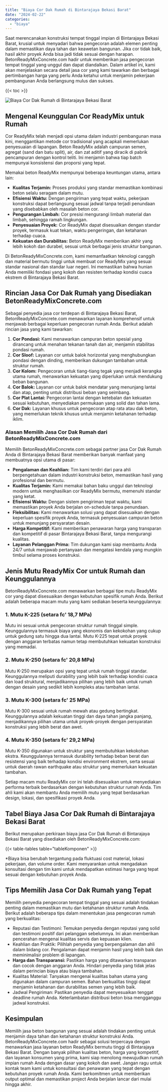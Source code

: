 ```yaml
---
title: "Biaya Cor Dak Rumah di Bintarajaya Bekasi Barat"
date: "2024-02-22"
categories: 
  - "biaya"
---
```


Saat merencanakan konstruksi tempat tinggal impian di Bintarajaya Bekasi Barat, krusial untuk menyadari bahwa pengecoran adalah elemen penting dalam memastikan daya tahan dan keawetan bangunan. Jika cor tidak baik, hasil akhir proyek Anda bisa jadi tidak sesuai dengan harapan. BetonReadyMixConcrete.com hadir untuk memberikan jasa pengecoran tempat tinggal yang unggul dan dapat diandalkan. Dalam artikel ini, kami akan menjelaskan secara detail jasa cor yang kami tawarkan dan berbagai pertimbangan harga yang perlu Anda ketahui untuk menjamin pekerjaan pembangunan Anda berlangsung mulus dan sukses.

{{< toc >}}

![Biaya Cor Dak Rumah di Bintarajaya Bekasi Barat](https://betoncor8.github.io/cor/harga-beton-readymix-concrete%20(13).png)

## Mengenal Keunggulan Cor ReadyMix untuk Rumah

Cor ReadyMix telah menjadi opsi utama dalam industri pembangunan masa kini, menggantikan metode cor tradisional yang acapkali memerlukan penyesuaian di lapangan. Beton ReadyMix adalah campuran semen, agregat (sand dan batu split), air, dan zat aditif yang diracik di pabrik pencampuran dengan kontrol teliti. Ini menjamin bahwa tiap batch mempunyai konsistensi dan proporsi yang tepat.

Memakai beton ReadyMix mempunyai beberapa keuntungan utama, antara lain:

- **Kualitas Terjamin:** Proses produksi yang standar memastikan kombinasi beton selalu seragam dalam mutu.
- **Efisiensi Waktu:** Dengan pengiriman yang tepat waktu, pekerjaan konstruksi dapat berlangsung sesuai jadwal tanpa terjadi penundaan yang disebabkan oleh masalah beton cor.
- **Pengurangan Limbah:** Cor presisi mengurangi limbah material dan limbah, sehingga ramah lingkungan.
- **Penyesuaian Proyek:** Cor ReadyMix dapat disesuaikan dengan standar proyek, termasuk kuat tekan, waktu pengeringan, dan ketahanan terhadap cuaca.
- **Kekuatan dan Durabilitas:** Beton ReadyMix memberikan akhir yang lebih kokoh dan durabel, sesuai untuk berbagai jenis struktur bangunan.

Di BetonReadyMixConcrete.com, kami memanfaatkan teknologi canggih dan material bermutu tinggi untuk membuat cor ReadyMix yang sesuai standar nasional dan standar luar negeri. Ini memastikan bahwa hunian Anda memiliki fondasi yang kokoh dan resisten terhadap kondisi cuaca ekstrem di Bintarajaya Bekasi Barat.

## Rincian Jasa Cor Dak Rumah yang Disediakan BetonReadyMixConcrete.com

Sebagai penyedia jasa cor terdepan di Bintarajaya Bekasi Barat, BetonReadyMixConcrete.com menawarkan layanan komprehensif untuk menjawab berbagai keperluan pengecoran rumah Anda. Berikut adalah rincian jasa yang kami tawarkan:

1. **Cor Pondasi:** Kami menawarkan campuran beton spesial yang dirancang untuk menahan tekanan tanah dan air, menjamin stabilitas pondasi rumah.
2. **Cor Sloof:** Layanan cor untuk balok horizontal yang menghubungkan pondasi dengan dinding, memberikan dukungan tambahan untuk struktur rumah.
3. **Cor Kolom:** Pengecoran untuk tiang-tiang tegak yang menjadi kerangka utama rumah, menawarkan kekuatan yang diperlukan untuk mendukung beban bangunan.
4. **Cor Balok:** Layanan cor untuk balok mendatar yang menunjang lantai dan atap, penting untuk distribusi beban yang seimbang.
5. **Cor Plat Lantai:** Pengecoran lantai dengan ketebalan dan kekuatan sesuai kebutuhan, menyediakan permukaan yang solid dan tahan lama.
6. **Cor Dak:** Layanan khusus untuk pengecoran atap rata atau dak beton, yang memerlukan teknik khusus untuk menjamin ketahanan terhadap iklim.

### Alasan Memilih Jasa Cor Dak Rumah dari BetonReadyMixConcrete.com

Memilih BetonReadyMixConcrete.com sebagai partner jasa Cor Dak Rumah Anda di Bintarajaya Bekasi Barat memberikan banyak manfaat yang membuatnya opsi utama di pasar:

- **Pengalaman dan Keahlian:** Tim kami terdiri dari para ahli berpengetahuan dalam industri konstruksi beton, memastikan hasil yang profesional dan bermutu.
- **Kualitas Terjamin:** Kami memakai bahan baku unggul dan teknologi modern untuk menghasilkan cor ReadyMix bermutu, memenuhi standar yang ketat.
- **Efisiensi Waktu:** Dengan sistem pengiriman tepat waktu, kami memastikan proyek Anda berjalan on-schedule tanpa penundaan.
- **Fleksibilitas:** Kami menawarkan solusi yang dapat disesuaikan dengan keperluan spesifik proyek Anda, termasuk penyesuaian campuran beton untuk menunjang persyaratan desain.
- **Harga Kompetitif:** Kami memberikan penawaran harga yang transparan dan kompetitif di pasar Bintarajaya Bekasi Barat, tanpa mengurangi kualitas.
- **Layanan Pelanggan Prima:** Tim dukungan kami siap membantu Anda 24/7 untuk menjawab pertanyaan dan mengatasi kendala yang mungkin timbul selama proses konstruksi.

## Jenis Mutu ReadyMix Cor untuk Rumah dan Keunggulannya

BetonReadyMixConcrete.com menawarkan berbagai tipe mutu ReadyMix cor yang dapat disesuaikan dengan kebutuhan spesifik rumah Anda. Berikut adalah beberapa macam mutu yang kami sediakan beserta keunggulannya:

### 1\. Mutu K-225 (setara fc' 18,7 MPa)

Mutu ini sesuai untuk pengecoran struktur rumah tinggal simple. Keunggulannya termasuk biaya yang ekonomis dan kekokohan yang cukup untuk gedung satu hingga dua lantai. Mutu K-225 tepat untuk proyek dengan anggaran terbatas namun tetap membutuhkan kekuatan konstruksi yang memadai.

### 2\. Mutu K-250 (setara fc' 20,8 MPa)

Mutu K-250 merupakan opsi yang tepat untuk rumah tinggal standar. Keunggulannya meliputi durability yang lebih baik terhadap kondisi cuaca dan load struktural, menjadikannya pilihan yang lebih baik untuk rumah dengan desain yang sedikit lebih kompleks atau tambahan lantai.

### 3\. Mutu K-300 (setara fc' 25 MPa)

Mutu K-300 sesuai untuk rumah mewah atau gedung bertingkat. Keunggulannya adalah kekuatan tinggi dan daya tahan jangka panjang, menjadikannya pilihan utama untuk proyek-proyek dengan persyaratan konstruksi yang lebih berat dan awet.

### 4\. Mutu K-350 (setara fc' 29,2 MPa)

Mutu K-350 digunakan untuk struktur yang membutuhkan kekokohan ekstra. Keunggulannya termasuk durability terhadap beban berat dan resistensi yang baik terhadap kondisi environment ekstrem, serta sesuai untuk daerah rawan earthquake atau struktur yang memerlukan kekuatan tambahan.

Setiap macam mutu ReadyMix cor ini telah disesuaikan untuk menyediakan performa terbaik berdasarkan dengan kebutuhan struktur rumah Anda. Tim ahli kami akan membantu Anda memilih mutu yang tepat berdasarkan design, lokasi, dan spesifikasi proyek Anda.

## Tabel Biaya Jasa Cor Dak Rumah di Bintarajaya Bekasi Barat

Berikut merupakan perkiraan biaya jasa Cor Dak Rumah di Bintarajaya Bekasi Barat yang disediakan oleh BetonReadyMixConcrete.com:

{{< table-tables table="tableKomponen" >}}

\*Biaya bisa berubah tergantung pada fluktuasi cost material, lokasi pekerjaan, dan volume order. Kami menyarankan untuk mengadakan konsultasi dengan tim kami untuk mendapatkan estimasi harga yang tepat sesuai dengan kebutuhan proyek Anda.

## Tips Memilih Jasa Cor Dak Rumah yang Tepat

Memilih penyedia pengecoran tempat tinggal yang sesuai adalah tindakan penting dalam memastikan mutu dan ketahanan struktur rumah Anda. Berikut adalah beberapa tips dalam menentukan jasa pengecoran rumah yang berkualitas:

- Reputasi dan Testimoni: Temukan penyedia dengan reputasi yang solid dan testimoni positif dari pelanggan sebelumnya. Ini akan memberikan pencerahan mengenai kualitas servis dan kepuasan klien.
- Keahlian dan Praktik: Pilihlah penyedia yang berpengalaman dan ahli dalam bidang cor. Pengalaman dapat menjamin hasil yang lebih baik dan meminimalisir problem di lapangan.
- **Harga dan Transparansi:** Pastikan harga yang ditawarkan transparan dan cocok dengan anggaran Anda. Hindari penyedia yang tidak jelas dalam perincian biaya atau biaya tambahan.
- Kualitas Material: Tanyakan mengenai kualitas bahan utama yang digunakan dalam campuran semen. Bahan berkualitas tinggi dapat menjamin ketahanan dan durabilitas semen yang lebih baik.
- Jadwal Pengiriman: Pastikan penyedia dapat menyesuaikan tenggat deadline rumah Anda. Keterlambatan distribusi beton bisa mengganggu jadwal konstruksi.

## Kesimpulan

Memilih jasa beton bangunan yang sesuai adalah tindakan penting untuk menjamin daya tahan dan ketahanan struktur konstruksi Anda. BetonReadyMixConcrete.com hadir sebagai solusi terpercaya dengan menawarkan jasa layanan beton ReadyMix bermutu tinggi di Bintarajaya Bekasi Barat. Dengan banyak pilihan kualitas beton, harga yang kompetitif, dan layanan konsumen yang prima, kami siap menolong mewujudkan rumah impian rumah Anda dengan dasar yang kokoh dan awet. Jangan ragu untuk kontak team kami untuk konsultasi dan penawaran yang tepat dengan kebutuhan proyek rumah Anda. Kami berkomitmen untuk memberikan output optimal dan memastikan project Anda berjalan lancar dari mulai hingga akhir.
